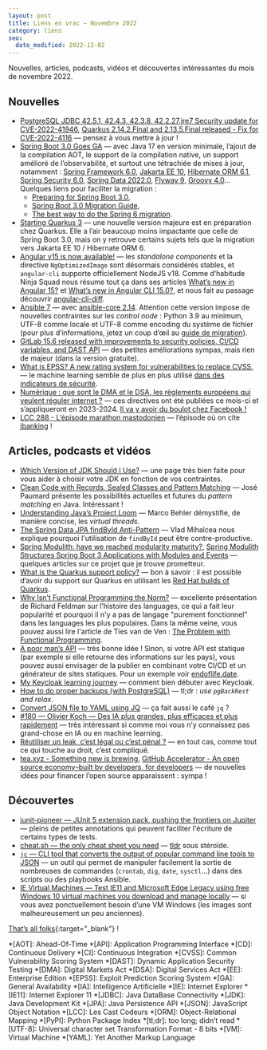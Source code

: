 ```yaml
---
layout: post
title: Liens en vrac — Novembre 2022
category: liens
seo:
  date_modified: 2022-12-02
---
```


Nouvelles, articles, podcasts, vidéos et découvertes intéressantes du mois de novembre 2022.

## Nouvelles

- [PostgreSQL JDBC 42.5.1, 42.4.3, 42.3.8, 42.2.27.jre7 Security update for CVE-2022-41946](https://www.postgresql.org/about/news/postgresql-jdbc-4251-4243-4238-42227jre7-security-update-for-cve-2022-41946-2551/),
  [Quarkus 2.14.2.Final and 2.13.5.Final released - Fix for CVE-2022-4116](https://quarkus.io/blog/quarkus-2-14-2-final-released/)
  — pensez à vous mettre à jour !
- [Spring Boot 3.0 Goes GA](https://spring.io/blog/2022/11/24/spring-boot-3-0-goes-ga)
  — avec Java 17 en version minimale, l’ajout de la compilation AOT, le support de la compilation native, un support
  amélioré de l’observabilité, et surtout une tétrachiée de mises à jour, notamment :
  [Spring Framework 6.0](https://spring.io/blog/2022/11/16/spring-framework-6-0-goes-ga),
  [Jakarta EE 10](https://jakarta.ee/release/10/),
  [Hibernate ORM 6.1](https://in.relation.to/2022/06/24/hibernate-orm-61-features/),
  [Spring Security 6.0](https://spring.io/blog/2022/11/21/spring-security-5-8-and-6-0-are-now-ga),
  [Spring Data 2022.0](https://spring.io/blog/2022/11/18/spring-data-2022-0-goes-ga),
  [Flyway 9](https://flywaydb.org/documentation/learnmore/releaseNotes#9.0.0),
  [Groovy 4.0](https://groovy-lang.org/releasenotes/groovy-4.0.html)… Quelques liens pour faciliter la migration :
  - [Preparing for Spring Boot 3.0](https://spring.io/blog/2022/05/24/preparing-for-spring-boot-3-0),
  - [Spring Boot 3.0 Migration Guide](https://github.com/spring-projects/spring-boot/wiki/Spring-Boot-3.0-Migration-Guide),
  - [The best way to do the Spring 6 migration](https://vladmihalcea.com/spring-6-migration/).
- [Starting Quarkus 3](https://quarkus.io/blog/road-to-quarkus-3/)
  — une nouvelle version majeure est en préparation chez Quarkus. Elle a l’air beaucoup moins impactante que celle de
  Spring Boot 3.0, mais on y retrouve certains sujets tels que la migration vers Jakarta EE 10 / Hibernate ORM 6.
- [Angular v15 is now available!](https://blog.angular.io/angular-v15-is-now-available-df7be7f2f4c8)
  — les _standalone components_ et la directive `NgOptimizedImage` sont désormais considérés stables, et `angular-cli`
  supporte officiellement NodeJS v18. Comme d’habitude Ninja Squad nous résume tout ça dans ses articles
  [What’s new in Angular 15?](https://blog.ninja-squad.com/2022/11/16/what-is-new-angular-15.0/) et
  [What’s new in Angular CLI 15.0?](https://blog.ninja-squad.com/2022/11/16/angular-cli-15.0/), et nous fait au passage
  découvrir [angular-cli-diff](https://github.com/cexbrayat/angular-cli-diff/).
- [Ansible 7](https://github.com/ansible-community/ansible-build-data/blob/main/7/CHANGELOG-v7.rst#release-summary)
  — avec [ansible-core 2.14](https://github.com/ansible/ansible/blob/stable-2.14/changelogs/CHANGELOG-v2.14.rst).
  Attention cette version impose de nouvelles contraintes sur les _control node_ : Python 3.9 au minimum, UTF-8 comme
  locale et UTF-8 comme encoding du système de fichier (pour plus d’informations, jetez un coup d’œil au
  [guide de migration](https://docs.ansible.com/ansible/devel/porting_guides/porting_guide_7.html)).
- [GitLab 15.6 released with improvements to security policies, CI/CD variables, and DAST API](https://about.gitlab.com/releases/2022/11/22/gitlab-15-6-released/)
  — des petites améliorations sympas, mais rien de majeur (dans la version gratuite).
- [What is EPSS? A new rating system for vulnerabilities to replace CVSS.](https://www.lunasec.io/docs/blog/what-is-epss/)
  — le machine learning semble de plus en plus utilisé [dans des indicateurs de
  sécurité](https://blog.sonatype.com/how-is-the-sonatype-safety-rating-determined).
- [Numérique : que sont le DMA et le DSA, les règlements européens qui veulent réguler internet ?](https://www.touteleurope.eu/economie-et-social/numerique-que-sont-le-dma-et-le-dsa-les-reglements-europeens-qui-veulent-reguler-internet/)
  — ces directives ont été publiées ce mois-ci et s’appliqueront en 2023-2024.
  [Il va y avoir du boulot chez Facebook !](https://www.programmez.com/actualites/meta-ne-serait-pas-capable-de-comprendre-comment-les-donnees-de-facebook-sont-traitees-34653)
- [LCC 288 - L’épisode marathon mastodonien](https://lescastcodeurs.com/2022/11/21/lcc-288-l-episode-marathon-mastodonien/)
  — l’épisode où on cite [jbanking](https://github.com/marcwrobel/jbanking) !

## Articles, podcasts et vidéos

- [Which Version of JDK Should I Use?](https://whichjdk.com/)
  — une page très bien faite pour vous aider à choisir votre JDK en fonction de vos contraintes.
- [Clean Code with Records, Sealed Classes and Pattern Matching](https://inside.java/2022/10/17/clean-code-with-amber/)
  — José Paumard présente les possibilités actuelles et futures du _pattern matching_ en Java. Intéressant !
- [Understanding Java’s Project Loom](https://www.marcobehler.com/guides/java-project-loom)
  — Marco Behler démystifie, de manière concise, les _virtual threads_.
- [The Spring Data JPA findById Anti-Pattern](https://vladmihalcea.com/spring-data-jpa-findbyid/)
  — Vlad Mihalcea nous explique pourquoi l'utilisation de `findById` peut être contre-productive.
- [Spring Modulith: have we reached modularity maturity?](https://blog.frankel.ch/spring-modulith-modularity-maturity/),
  [Spring Modulith Structures Spring Boot 3 Applications with Modules and Events](https://www.infoq.com/news/2022/11/spring-modulith-launch/)
  — quelques articles sur ce projet que je trouve prometteur.
- [What is the Quarkus support policy?](https://github.com/quarkusio/quarkus/discussions/29161)
  — bon à savoir : il est possible d’avoir du support sur Quarkus en utilisant les
  [Red Hat builds of Quarkus](https://access.redhat.com/products/quarkus).
- [Why Isn’t Functional Programming the Norm?](https://www.youtube.com/watch?v=QyJZzq0v7Z4)
  — excellente présentation de Richard Feldman sur l’histoire des languages, ce qui a fait leur popularité et pourquoi
  il n'y a pas de langage "purement fonctionnel" dans les languages les plus populaires. Dans la même veine, vous pouvez
  aussi lire l'article de Ties van de Ven : [The Problem with Functional
  Programming](https://foojay.io/today/the-problem-with-functional-programming/).
- [A poor man’s API](https://blog.frankel.ch/poor-man-api/)
  — très bonne idée ! Sinon, si votre API est statique (par exemple si elle retourne des informations sur les pays),
  vous pouvez aussi envisager de la publier en combinant votre CI/CD et un générateur de sites statiques. Pour un
  exemple voir [endoflife.date](https://github.com/endoflife-date/endoflife.date/blob/master/_plugins/create-json-files.rb).
- [My Keycloak learning journey](https://blog.codecentric.de/my-keycloak-learning-journey)
  — comment bien débuter avec Keycloak.
- [How to do proper backups (with PostgreSQL)](https://mydbanotebook.org/post/how-to-do-proper-backups/)
  — tl;dr : _use `pgBackRest` and relax_.
- [Convert JSON file to YAML using JQ](https://www.javacodegeeks.com/2022/11/convert-json-file-to-yaml-using-jq.html)
  — ça fait aussi le café `jq` ?
- [#180 — Olivier Koch — Des IA plus grandes, plus efficaces et plus rapidement](https://ifttd.io/ia-a-grande-echelle/)
  — très intéressant si comme moi vous n’y connaissez pas grand-chose en IA ou en machine learning.
- [Réutiliser un leak, c’est légal ou c’est pénal ?](https://www.nolimitsecu.fr/re-utiliser-un-leak-cest-legal-ou-cest-penal/)
  — en tout cas, comme tout ce qui touche au droit, c’est compliqué.
- [tea.xyz - Something new is brewing](https://medium.com/teaxyz/tea-brew-478a9e736638),
  [GitHub Accelerator - An open source economy–built by developers, for developers](https://github.blog/2022-11-09-an-open-source-economy-built-by-developers-for-developers/)
  — de nouvelles idées pour financer l’open source apparaissent : sympa !

## Découvertes

- [junit-pioneer — JUnit 5 extension pack, pushing the frontiers on Jupiter](https://junit-pioneer.org/docs/)
  — pleins de petites annotations qui peuvent faciliter l'écriture de certains types de tests.
- [cheat.sh — the only cheat sheet you need](https://cheat.sh)
  — [tldr](https://tldr.sh/) sous stéroïde.
- [`jc` — CLI tool that converts the output of popular command line tools to JSON](https://github.com/kellyjonbrazil/jc)
  — un outil qui permet de manipuler facilement la sortie de nombreuses de commandes (`crontab`, `dig`, `date`,
  `sysctl`...) dans des scripts ou des playbooks Ansible.
- [IE Virtual Machines — Test IE11 and Microsoft Edge Legacy using free Windows 10 virtual machines you download and manage locally](https://developer.microsoft.com/en-us/microsoft-edge/tools/vms/)
  — si vous avez ponctuellement besoin d’une VM Windows (les images sont malheureusement un peu anciennes).

[That’s all folks](https://www.youtube.com/watch?v=NiwqRSCWw2g "Sepultura - Ratamahatta"){:target="_blank"} !

<!-- prettier-ignore-start -->
*[AOT]: Ahead-Of-Time
*[API]: Application Programming Interface
*[CD]: Continuous Delivery
*[CI]: Continuous Integration
*[CVSS]: Common Vulnerability Scoring System
*[DAST]: Dynamic Application Security Testing
*[DMA]: Digital Markets Act
*[DSA]: Digital Services Act
*[EE]: Enterprise Edition
*[EPSS]: Exploit Prediction Scoring System
*[GA]: General Availability
*[IA]: Intelligence Artificielle
*[IE]: Internet Explorer
*[IE11]: Internet Explorer 11
*[JDBC]: Java DataBase Connectivity
*[JDK]: Java Development Kit
*[JPA]: Java Persistence API
*[JSON]: JavaScript Object Notation
*[LCC]: Les Cast Codeurs
*[ORM]: Object-Relational Mapping
*[PyPI]: Python Package Index
*[tl;dr]: too long; didn’t read
*[UTF-8]: Universal character set Transformation Format - 8 bits
*[VM]: Virtual Machine
*[YAML]: Yet Another Markup Language
<!-- prettier-ignore-end -->
